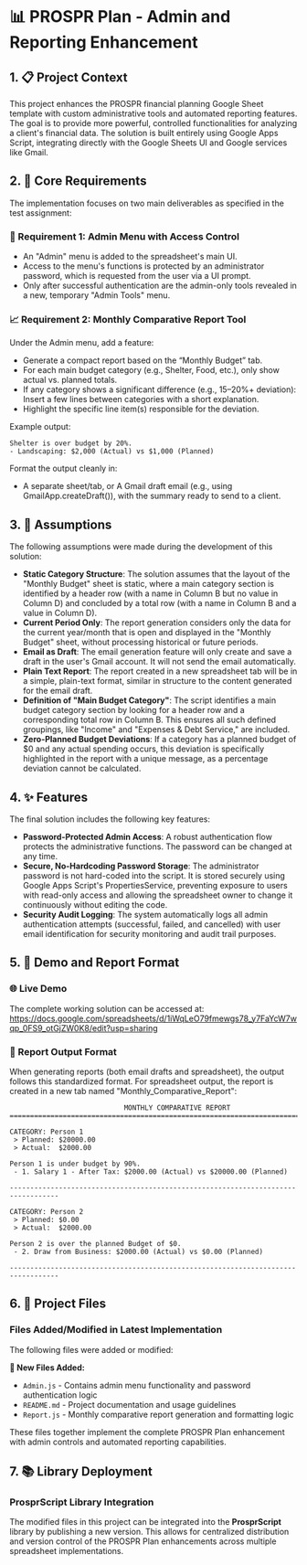 # 📊 PROSPR Plan - Admin and Reporting Enhancement

## 1. 📋 Project Context
This project enhances the PROSPR financial planning Google Sheet template with custom administrative tools and automated reporting features. The goal is to provide more powerful, controlled functionalities for analyzing a client's financial data. The solution is built entirely using Google Apps Script, integrating directly with the Google Sheets UI and Google services like Gmail.

## 2. 🎯 Core Requirements
The implementation focuses on two main deliverables as specified in the test assignment:

### 🔐 Requirement 1: Admin Menu with Access Control
- An "Admin" menu is added to the spreadsheet's main UI.
- Access to the menu's functions is protected by an administrator password, which is requested from the user via a UI prompt.
- Only after successful authentication are the admin-only tools revealed in a new, temporary "Admin Tools" menu.

### 📈 Requirement 2: Monthly Comparative Report Tool
Under the Admin menu, add a feature:
- Generate a compact report based on the “Monthly Budget” tab.
- For each main budget category (e.g., Shelter, Food, etc.), only show actual vs. planned totals.
- If any category shows a significant difference (e.g., 15–20%+ deviation): Insert a few lines between categories with a short explanation.
- Highlight the specific line item(s) responsible for the deviation.

Example output:

```
Shelter is over budget by 20%.
- Landscaping: $2,000 (Actual) vs $1,000 (Planned)
```

Format the output cleanly in:

- A separate sheet/tab, or A Gmail draft email (e.g., using GmailApp.createDraft()), with the summary ready to send to a client.


## 3. 💭 Assumptions
The following assumptions were made during the development of this solution:

- **Static Category Structure**: The solution assumes that the layout of the "Monthly Budget" sheet is static, where a main category section is identified by a header row (with a name in Column B but no value in Column D) and concluded by a total row (with a name in Column B and a value in Column D).
- **Current Period Only**: The report generation considers only the data for the current year/month that is open and displayed in the "Monthly Budget" sheet, without processing historical or future periods.
- **Email as Draft**: The email generation feature will only create and save a draft in the user's Gmail account. It will not send the email automatically.
- **Plain Text Report**: The report created in a new spreadsheet tab will be in a simple, plain-text format, similar in structure to the content generated for the email draft.
- **Definition of "Main Budget Category"**: The script identifies a main budget category section by looking for a header row and a corresponding total row in Column B. This ensures all such defined groupings, like "Income" and "Expenses & Debt Service," are included.
- **Zero-Planned Budget Deviations**: If a category has a planned budget of $0 and any actual spending occurs, this deviation is specifically highlighted in the report with a unique message, as a percentage deviation cannot be calculated.

## 4. ✨ Features
The final solution includes the following key features:

- **Password-Protected Admin Access**: A robust authentication flow protects the administrative functions. The password can be changed at any time.
- **Secure, No-Hardcoding Password Storage**: The administrator password is not hard-coded into the script. It is stored securely using Google Apps Script's PropertiesService, preventing exposure to users with read-only access and allowing the spreadsheet owner to change it continuously without editing the code.
- **Security Audit Logging**: The system automatically logs all admin authentication attempts (successful, failed, and cancelled) with user email identification for security monitoring and audit trail purposes.

## 5. 🚀 Demo and Report Format

### 🌐 Live Demo
The complete working solution can be accessed at: https://docs.google.com/spreadsheets/d/1iWqLeO79fmewgs78_y7FaYcW7wqp_0FS9_otGjZW0K8/edit?usp=sharing

### 📄 Report Output Format
When generating reports (both email drafts and spreadsheet), the output follows this standardized format. For spreadsheet output, the report is created in a new tab named "Monthly_Comparative_Report":

```
                            MONTHLY COMPARATIVE REPORT
==================================================================================

CATEGORY: Person 1
 > Planned: $20000.00
 > Actual:  $2000.00

Person 1 is under budget by 90%.
 - 1. Salary 1 - After Tax: $2000.00 (Actual) vs $20000.00 (Planned)

----------------------------------------------------------------------------------

CATEGORY: Person 2
 > Planned: $0.00
 > Actual:  $2000.00

Person 2 is over the planned Budget of $0.
 - 2. Draw from Business: $2000.00 (Actual) vs $0.00 (Planned)

----------------------------------------------------------------------------------
```

## 6. 📁 Project Files

### Files Added/Modified in Latest Implementation
The following files were added or modified:

**📄 New Files Added:**
- `Admin.js` - Contains admin menu functionality and password authentication logic
- `README.md` - Project documentation and usage guidelines  
- `Report.js` - Monthly comparative report generation and formatting logic

These files together implement the complete PROSPR Plan enhancement with admin controls and automated reporting capabilities.

## 7. 📚 Library Deployment

### ProsprScript Library Integration
The modified files in this project can be integrated into the **ProsprScript** library by publishing a new version. This allows for centralized distribution and version control of the PROSPR Plan enhancements across multiple spreadsheet implementations.
